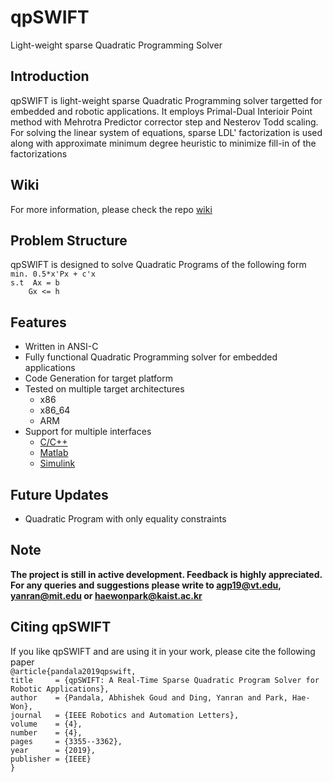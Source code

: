 # qpSWIFT
Light-weight sparse Quadratic Programming Solver


## Introduction
qpSWIFT is light-weight sparse Quadratic Programming solver targetted for embedded and robotic applications. It employs Primal-Dual Interioir Point method with Mehrotra Predictor corrector step and Nesterov Todd scaling. For solving the linear system of equations, sparse LDL' factorization is used along with approximate minimum degree heuristic to minimize fill-in of the factorizations

## Wiki
For more information, please check the repo [wiki](https://github.com/abhishek-pandala/qpSWIFT_Mock_Tests/wiki)

## Problem Structure
qpSWIFT is designed to solve Quadratic Programs of the following form \
`min. 0.5*x'Px + c'x`\
`s.t  Ax = b `\
`     Gx <= h `

## Features
 - Written in ANSI-C
 - Fully functional Quadratic Programming solver for embedded applications
 - Code Generation for target platform
 - Tested on multiple target architectures
    + x86
    + x86_64
    + ARM
  - Support for multiple interfaces
    + [C/C++](https://github.com/abhishek-pandala/qpSWIFT/tree/master/src)
    + [Matlab](https://github.com/abhishek-pandala/qpSWIFT/tree/master/matlab)
    + [Simulink](https://github.com/abhishek-pandala/qpSWIFT/tree/master/simulink)


<!---
# Case Studies
  - BAMBY
  - Ghost Robotics Vision60
-->

## Future Updates
  - Quadratic Program with only equality constraints

## Note
**The project is still in active development. Feedback is highly appreciated. For any queries and suggestions please write to agp19@vt.edu, yanran@mit.edu or haewonpark@kaist.ac.kr**

## Citing qpSWIFT
If you like qpSWIFT and are using it in your work, please cite the following paper\
  `@article{pandala2019qpswift,`\
  `title     = {qpSWIFT: A Real-Time Sparse Quadratic Program Solver for Robotic Applications},`\
  `author    = {Pandala, Abhishek Goud and Ding, Yanran and Park, Hae-Won},`\
  `journal   = {IEEE Robotics and Automation Letters},`\
  `volume    = {4},`\
  `number    = {4},`\
  `pages     = {3355--3362},`\
  `year      = {2019},`\
  `publisher = {IEEE}`\
  `}`
